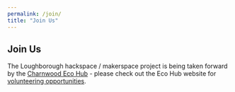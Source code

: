 ```yaml
---
permalink: /join/
title: "Join Us"
---
```

## Join Us

The Loughborough hackspace / makerspace project is being taken forward by the [Charnwood Eco Hub](https://charnwoodecohub.org) - please check out the Eco Hub website for [volunteering opportunities](https://charnwoodecohub.org/updates/volunteering/). 

